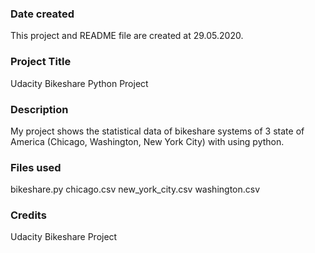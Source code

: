 ### Date created
This project and README file are created at 29.05.2020.

### Project Title
Udacity Bikeshare Python Project

### Description
My project shows the statistical data of bikeshare systems of 3 state of America (Chicago, Washington, New York City) with using python.

### Files used
bikeshare.py
chicago.csv
new_york_city.csv
washington.csv

### Credits
Udacity Bikeshare Project

